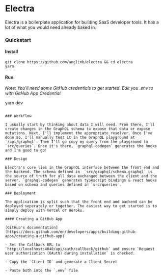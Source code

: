 Electra
===

Electra is a boilerplate application for building SaaS developer tools. It has a lot of what you would need already baked in. 


### Quickstart

#### Install
```
git clone https://github.com/anglinb/electra && cd electra
yarn
```

#### Run

*Note: You'll need some GitHub credentials to get started. Edit you .env to with GitHub App Credential*

yarn dev

```

### Workflow

I usually start by thinking about data I will need. From there, I'll create changes in the GraphQL schema to expose that data or expose mutations. Next, I'll implement the appropriate resolver. Once I've done so, I'll manually test it in the GraphQL playground at `/api/graphql`. Then I'll go copy my query from the playground to `src/queries`. Once it's there, `graphql-codegen` generates the hooks and I'm good to go!

### Design

Electra's core lies in the GraphQL interface between the front end and the backend. The schema defined in  `src/graphql/schema.graphql` is the source of truth for all data exchanged between the client and the server. `graphql-codegen` generates typescript bindings & react hooks based on schema and queries defined in `src/queries`.

### Deployment

The application is split such that the front end and backend can be deployed seperately or together. The easiest way to get started is to simply deploy with Vercel or Heroku. 

#### Creating a GitHub App

[GitHub's documentation](https://docs.github.com/en/developers/apps/building-github-apps/creating-a-github-app)

- Set the Callback URL to `http://localhost:4040/api/auth/callback/github` and ensure `Request user authorization (OAuth) during installation` is checked. 

- Copy the `Client ID` and generate a Client Secret

- Paste both into the `.env` file